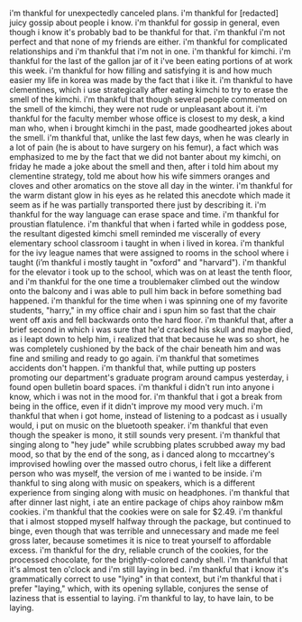 i'm thankful for unexpectedly canceled plans. i'm thankful for [redacted] juicy gossip about people i know. i'm thankful for gossip in general, even though i know it's probably bad to be thankful for that. i'm thankful i'm not perfect and that none of my friends are either. i'm thankful for complicated relationships and i'm thankful that i'm not in one. i'm thankful for kimchi. i'm thankful for the last of the gallon jar of it i've been eating portions of at work this week. i'm thankful for how filling and satisfying it is and how much easier my life in korea was made by the fact that i like it. i'm thankful to have clementines, which i use strategically after eating kimchi to try to erase the smell of the kimchi. i'm thankful that though several people commented on the smell of the kimchi, they were not rude or unpleasant about it. i'm thankful for the faculty member whose office is closest to my desk, a kind man who, when i brought kimchi in the past, made goodhearted jokes about the smell. i'm thankful that, unlike the last few days, when he was clearly in a lot of pain (he is about to have surgery on his femur), a fact which was emphasized to me by the fact that we did not banter about my kimchi, on friday he made a joke about the smell and then, after i told him about my clementine strategy, told me about how his wife simmers oranges and cloves and other aromatics on the stove all day in the winter. i'm thankful for the warm distant glow in his eyes as he related this anecdote which made it seem as if he was partially transported there just by describing it. i'm thankful for the way language can erase space and time. i'm thankful for proustian flatulence. i'm thankful that when i farted while in goddess pose, the resultant digested kimchi smell reminded me viscerally of every elementary school classroom i taught in when i lived in korea. i'm thankful for the ivy league names that were assigned to rooms in the school where i taught (i’m thankful i mostly taught in "oxford" and "harvard"). i'm thankful for the elevator i took up to the school, which was on at least the tenth floor, and i'm thankful for the one time a troublemaker climbed out the window onto the balcony and i was able to pull him back in before something bad happened. i'm thankful for the time when i was spinning one of my favorite students, "harry," in my office chair and i spun him so fast that the chair went off axis and fell backwards onto the hard floor. i'm thankful that, after a brief second in which i was sure that he'd cracked his skull and maybe died, as i leapt down to help him, i realized that that because he was so short, he was completely cushioned by the back of the chair beneath him and was fine and smiling and ready to go again. i'm thankful that sometimes accidents don't happen. i'm thankful that, while putting up posters promoting our department's graduate program around campus yesterday, i found open bulletin board spaces. i'm thankful i didn't run into anyone i know, which i was not in the mood for. i'm thankful that i got a break from being in the office, even if it didn't improve my mood very much. i'm thankful that when i got home, instead of listening to a podcast as i usually would, i put on music on the bluetooth speaker. i'm thankful that even though the speaker is mono, it still sounds very present. i'm thankful that singing along to "hey jude" while scrubbing plates scrubbed away my bad mood, so that by the end of the song, as i danced along to mccartney's improvised howling over the massed outro chorus, i felt like a different person who was myself, the version of me i wanted to be inside. i'm thankful to sing along with music on speakers, which is a different experience from singing along with music on headphones. i'm thankful that after dinner last night, i ate an entire package of chips ahoy rainbow m&m cookies. i'm thankful that the cookies were on sale for $2.49. i'm thankful that i almost stopped myself halfway through the package, but continued to binge, even though that was terrible and unnecessary and made me feel gross later, because sometimes it is nice to treat yourself to affordable excess. i'm thankful for the dry, reliable crunch of the cookies, for the processed chocolate, for the brightly-colored candy shell. i'm thankful that it's almost ten o'clock and i'm still laying in bed. i'm thankful that i know it's grammatically correct to use "lying" in that context, but i'm thankful that i prefer "laying," which, with its opening syllable, conjures the sense of laziness that is essential to laying. i'm thankful to lay, to have lain, to be laying.